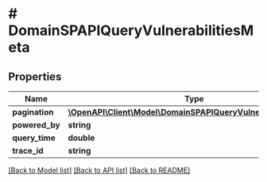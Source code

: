 # # DomainSPAPIQueryVulnerabilitiesMeta

## Properties

Name | Type | Description | Notes
------------ | ------------- | ------------- | -------------
**pagination** | [**\OpenAPI\Client\Model\DomainSPAPIQueryVulnerabilitiesPaging**](DomainSPAPIQueryVulnerabilitiesPaging.md) |  | [optional]
**powered_by** | **string** |  | [optional]
**query_time** | **double** |  |
**trace_id** | **string** |  |

[[Back to Model list]](../../README.md#models) [[Back to API list]](../../README.md#endpoints) [[Back to README]](../../README.md)
